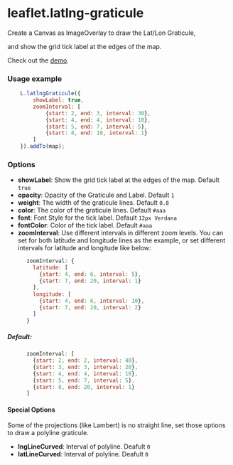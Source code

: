 leaflet.latlng-graticule
===========================

Create a Canvas as ImageOverlay to draw the Lat/Lon Graticule,

and show the grid tick label at the edges of the map.

Check out the [demo](https://cloudybay.github.io/leaflet.latlng-graticule/example/).


### Usage example

```javascript
    L.latlngGraticule({
        showLabel: true,
        zoomInterval: [
            {start: 2, end: 3, interval: 30},
            {start: 4, end: 4, interval: 10},
            {start: 5, end: 7, interval: 5},
            {start: 8, end: 10, interval: 1}
        ]
    }).addTo(map);
```


### Options
- **showLabel**: Show the grid tick label at the edges of the map. Default `true`
- **opacity**: Opacity of the Graticule and Label. Default `1`
- **weight**: The width of the graticule lines. Default `0.8`
- **color**: The color of the graticule lines. Default `#aaa`
- **font**: Font Style for the tick label. Default `12px Verdana`
- **fontColor**: Color of the tick label. Default `#aaa`
- **zoomInterval**: Use different intervals in different zoom levels. You can set for both latitude and longitude lines as the example, or set different intervals for latitude and longitude like below:
```javascript
      zoomInterval: {
        latitude: [
          {start: 4, end: 6, interval: 5},
          {start: 7, end: 20, interval: 1}
        ],
        longitude: [
          {start: 4, end: 6, interval: 10},
          {start: 7, end: 20, interval: 2}
        ]
      }
```
#####   Default:
```javascript
      zoomInterval: [
        {start: 2, end: 2, interval: 40},
        {start: 3, end: 3, interval: 20},
        {start: 4, end: 4, interval: 10},
        {start: 5, end: 7, interval: 5},
        {start: 8, end: 20, interval: 1}
      ]
```

#### Special Options
Some of the projections (like Lambert) is no straight line, set those options to draw a polyline graticule.
- **lngLineCurved**: Interval of polyline. Deafult `0`
- **latLineCurved**: Interval of polyline. Deafult `0`


